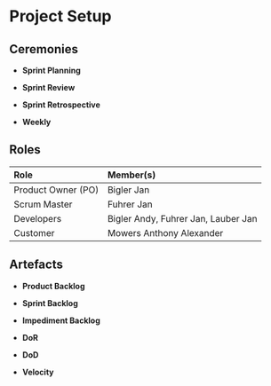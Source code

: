 # Project Setup

## Ceremonies

- **Sprint Planning**

- **Sprint Review**

- **Sprint Retrospective**

- **Weekly**

## Roles

| Role   | Member(s) |
|:-------|:------|
| Product Owner (PO) | Bigler Jan |
| Scrum Master | Fuhrer Jan |
| Developers | Bigler Andy, Fuhrer Jan, Lauber Jan |
| Customer | Mowers Anthony Alexander |

## Artefacts

- **Product Backlog**

- **Sprint Backlog**

- **Impediment Backlog**

- **DoR**

- **DoD**

- **Velocity**
